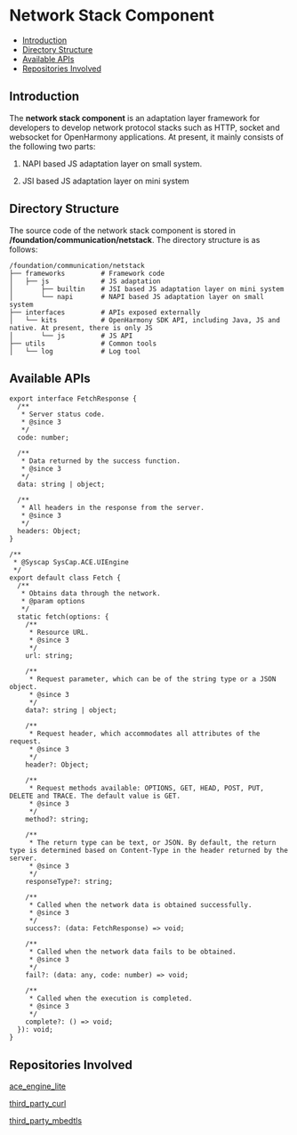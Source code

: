 # Network Stack Component<a name="EN-US_TOPIC_0000001125689015"></a>

-   [Introduction](#section11660541593)
-   [Directory Structure](#section1464106163817)
-   [Available APIs](#section1096322014288)
-   [Repositories Involved](#section11683135113011)

## Introduction<a name="section11660541593"></a>

The **network stack component** is an adaptation layer framework for developers to develop network protocol stacks such as HTTP, socket and websocket for OpenHarmony applications. At present, it mainly consists of the following two parts:

1. NAPI based JS adaptation layer on small system.


2. JSI based JS adaptation layer on mini system

## Directory Structure<a name="section1464106163817"></a>

The source code of the network stack component is stored in **/foundation/communication/netstack**. The directory structure is as follows:

```
/foundation/communication/netstack
├── frameworks         # Framework code
│   ├── js             # JS adaptation
│       ├── builtin    # JSI based JS adaptation layer on mini system
│       └── napi       # NAPI based JS adaptation layer on small system
├── interfaces         # APIs exposed externally
│   └── kits           # OpenHarmony SDK API, including Java, JS and native. At present, there is only JS
│       └── js         # JS API
├── utils              # Common tools
│   └── log            # Log tool
```

## Available APIs<a name="section1096322014288"></a>

```
export interface FetchResponse {
  /**
   * Server status code.
   * @since 3
   */
  code: number;

  /**
   * Data returned by the success function.
   * @since 3
   */
  data: string | object;

  /**
   * All headers in the response from the server.
   * @since 3
   */
  headers: Object;
}

/**
 * @Syscap SysCap.ACE.UIEngine
 */
export default class Fetch {
  /**
   * Obtains data through the network.
   * @param options
   */
  static fetch(options: {
    /**
     * Resource URL.
     * @since 3
     */
    url: string;

    /**
     * Request parameter, which can be of the string type or a JSON object.
     * @since 3
     */
    data?: string | object;

    /**
     * Request header, which accommodates all attributes of the request.
     * @since 3
     */
    header?: Object;

    /**
     * Request methods available: OPTIONS, GET, HEAD, POST, PUT, DELETE and TRACE. The default value is GET.
     * @since 3
     */
    method?: string;

    /**
     * The return type can be text, or JSON. By default, the return type is determined based on Content-Type in the header returned by the server.
     * @since 3
     */
    responseType?: string;

    /**
     * Called when the network data is obtained successfully.
     * @since 3
     */
    success?: (data: FetchResponse) => void;

    /**
     * Called when the network data fails to be obtained.
     * @since 3
     */
    fail?: (data: any, code: number) => void;

    /**
     * Called when the execution is completed.
     * @since 3
     */
    complete?: () => void;
  }): void;
}
```

## Repositories Involved<a name="section11683135113011"></a>

[ ace_engine_lite ](https://gitee.com/openharmony/ace_engine_lite)

[ third_party_curl ](https://gitee.com/openharmony/third_party_curl)

[ third_party_mbedtls ](https://gitee.com/openharmony/third_party_mbedtls)
